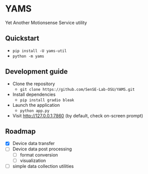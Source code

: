 # YAMS
Yet Another Motionsense Service utility

## Quickstart

- `pip install -U yams-util`
- `python -m yams`


## Development guide

- Clone the repository
    - `git clone https://github.com/SenSE-Lab-OSU/YAMS.git`
- Install dependencies 
    - `pip install gradio bleak`
- Launch the application
    - `python app.py`
- Visit http://127.0.0.1:7860 (by default, check on-screen prompt)


## Roadmap

- [x] Device data transfer
- [ ] Device data post processing
    - [ ] format conversion
    - [ ] visualization
- [ ] simple data collection utilities
